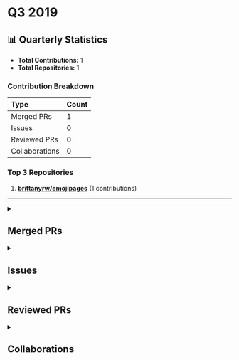 # Q3 2019

## 📊 Quarterly Statistics

* **Total Contributions:** 1
* **Total Repositories:** 1

### Contribution Breakdown

| Type | Count |
| :--- | :--- |
| Merged PRs | 1 |
| Issues | 0 |
| Reviewed PRs | 0 |
| Collaborations | 0 |

### Top 3 Repositories

1. [**brittanyrw/emojipages**](https://github.com/brittanyrw/emojipages) (1 contributions)

---

<details>
  <summary><h2>Merged PRs</h2></summary>
<table style='width:100%; table-layout:fixed;'>
  <thead>
    <tr>
      <th style='width:5%;'>No.</th>
      <th style='width:20%;'>Project Name</th>
      <th style='width:20%;'>Title</th>
      <th style='width:35%;'>Description</th>
      <th style='width:20%;'>Date</th>
    </tr>
  </thead>
  <tbody>
    <tr>
      <td>1.</td>
      <td>brittanyrw/emojipages</td>
      <td><a href='https://github.com/brittanyrw/emojipages/pull/183'>Add Jurassic Park</a></td>
      <td>- [X ] 👍 My pull request has a descriptive title (such as `Added Matilda` or `Added all of Jane Austen&#39;s books`)<br>- [X ] 🕵🏽‍♀️ I have searched the `data.js` file and confirmed I am not adding a duplicate entry.<br>- [X ] 💜 I have checked Issues and Pull Requests to confirm I am not adding a duplicate entry that is pending approval.<br>- [ X] 🖍️ I have placed the new books(s) or play(s) in alphabetical order based on `title` inside of the `data.js` file. <br>- [X ] 4️⃣ I have at least four emojis listed under `emojiImgs`<br>- [X ] 6️⃣ I have a maximum of six emojis listed under `emojiImgs`.<br>- [ X] ⭐ My genres are all inside of square brackets `[ ]` and each are individually wrapped in quotation marks and have a comma between each one. (such as submitting this `&quot;genres&quot;: [&quot;fantasy&quot;, &quot;children&quot;, &quot;adventure&quot;]` and not this `&quot;genres&quot;:[&quot;fantasy, children, adventure&quot;]`). <br>- [ X] 💜 I have used genres from this [genre.md](https://github.com/brittanyrw/emojipages/blob/master/genres.md) file or if I want to use genres not in this file already, I have added them to this file in alphabetical order.<br>- [X ] 📅 I have added a single year under `year`. <br><br>Closes #65<br><br><br><br><br></td>
      <td>2019-09-30</td>
    </tr>
  </tbody>
</table>
</details>

<details>
  <summary><h2>Issues</h2></summary>
No contribution in this quarter.
</details>

<details>
  <summary><h2>Reviewed PRs</h2></summary>
No contribution in this quarter.
</details>

<details>
  <summary><h2>Collaborations</h2></summary>
No contribution in this quarter.
</details>

